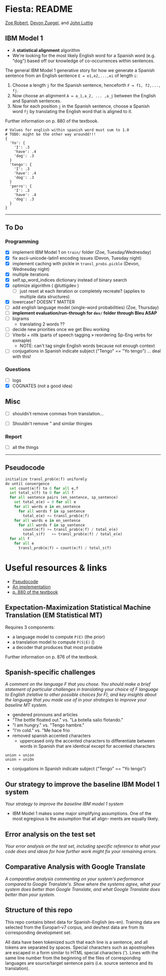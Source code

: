 # Fiesta: README

[Zoe Robert](mailto:zrobert7@stanford.edu), [Devon Zuegel](mailto:devonz@cs.stanford.edu), and [John Luttig](mailto:jluttig@stanford.edu)


## IBM Model 1
- A **statistical alignment** algorithm
- We're looking for the most likely English word for a Spanish word (e.g. "dog") based off our knowledge of co-occurrences within sentences.


The general IBM Model 1 generative story for how we generate a Spanish sentence from an English sentence `E = e1,e2,...,ei` of length `i`:
1. Choose a length `j` for the Spanish sentence, henceforth `F = f1, f2,..., fj`.
2. Now choose an alignment `A = a_1,a_2, ... ,a_j` between the English and Spanish
sentences.
3. Now for each position `j` in the Spanish sentence, choose a Spanish word `fj` by translating the English word that is aligned to it.

Further information on p. 880 of the textbook.

```
# Values for english within spanish word must sum to 1.0
# TODO: might be the other way aroundd!!!
{
  'Yo': {
    'I': .3
    'have': .4
    'dog': .3
  }
  'tengo': {
    'I': .3
    'have': .4
    'dog': .3
  }
  'perro': {
    'I': .3
    'have': .4
    'dog': .3
  }
}
```

---

## To Do

### Programming

- [x] implement IBM Model 1 on `train/` folder (Zoe, Tuesday/Wednesday)
- [x] fix ascii-unicode-latin1 encoding issues (Devon, Tuesday night)
- [x] implement caching with pickle in `transl_probs.pickle` (Devon, Wednesday night)
- [x] multiple iterations
- [x] self.sp_word_indices dictionary instead of binary search
- [x] optimize algorithm ( @luttigdev )
  - [ ] just reset at each iteration or completely recreate? (applies to multiple data structures)
- [x] lowercase? DOESN'T MATTER
- [ ] add english language model (single-word probabilities) (Zoe, Thursday)
- [ ] **implement evaluation/run-through for `dev/` folder through Bleu ASAP**
- [ ] bigrams
    - translating 2 words ??
- [ ] decide new priorities once we get Bleu working
- [ ] Viterbi + nltk (parts of speech tagging » reordering Sp-Eng verbs for exmaple)
  - NOTE: can't tag single English words because not enough context
- [ ] conjugations in Spanish indicate subject ("Tengo" == "Yo tengo") ... deal with this!

### Questions
- [ ] logs
- [x] COGNATES (not a good idea)

## Misc
- [ ] shouldn't remove commas from translation...
- [ ] Shouldn't remove &quot; and similar thingies


### Report
- [ ] all the things

---

## Pseudocode

```python
initialize transl_prob(e|f) uniformly
do until convergence
  set count(e|f) to 0 for all e,f
  set total_s(f) to 0 for all f
  for all sentence pairs (en_sentence, sp_sentence)
    set total_e(e) = 0 for all e
    for all words e in en_sentence
      for all words f in sp_sentence
        total_e(e) += transl_prob(e|f)
    for all words e in en_sentence
      for all words f in sp_sentence
        count(e|f) += transl_prob(e|f) / total_e(e)
        total_s(f)   += transl_prob(e|f) / total_e(e)
  for all f
    for all e
      transl_prob(e|f) = count(e|f) / total_s(f)
```


# Useful resources & links
- [Pseudocode](http://www.ims.uni-stuttgart.de/institut/mitarbeiter/fraser/readinggroup/model1.html)
- [An implementation](https://github.com/kylebgorman/model1/blob/master/m1.py)
- [p. 880 of the textbook](https://web.stanford.edu/class/cs124/restricted/ed2mt.pdf)


## Expectation-Maximization Statistical Machine Translation (EM Statistical MT)
Requires 3 components:
- a language model to compute `P(E)` (the prior)
- a translation model to compute `P(S|E)` ()
- a decoder that produces that most probable

Further information on p. 876 of the textbook.


## Spanish-specific challenges
*A comment on the language F that you chose. You should make a brief statement of particular challenges in translating your choice of F language to English (relative to other possible choices for F), and key insights about the language that you made use of in your strategies to improve your baseline MT system.*

- gendered pronouns and articles
- "The bottle floated out." vs. "La botella salio flotando."
- "I am hungry." vs. "Tengo hambre."
- "I'm cold." vs. "Me hace frio
- removed spanish accented characters
  - uppercased only the accented characters to differentiate between words in Spanish that are identical except for accented characters
```
union » union
uniòn » uniOn
```
- conjugations in Spanish indicate subject ("Tengo" == "Yo tengo")

## Our strategy to improve the baseline IBM Model 1 system
*Your strategy to improve the baseline IBM model 1 system*
- IBM Model 1 makes some major simplifying assumptions. One of the most egregious is the assumption that all align- ments are equally likely.

## Error analysis on the test set
*Your error analysis on the test set, including specific reference to what your code does and ideas for how further work might fix your remaining errors.*


## Comparative Analysis with Google Translate
*A comparative analysis commenting on your system's performance compared to Google Translate's. Show where the systems agree, what your system does better than Google Translate, and what Google Translate does better than your system.*


## Structure of this repo
This repo contains bitext data for Spanish-English (es-en). Training data are selected from the Europarl-v7 corpus, and dev/test data are from its corresponding development set.

All data have been tokenized such that each line is a sentence, and all tokens are separated by spaces. Special characters such as apostrophes are escaped in a form similar to HTML special characters (&apos;). Lines with the same line number from the beginning of the files of corresponding languages are source/target sentence pairs (i.e. source sentence and its translation).
